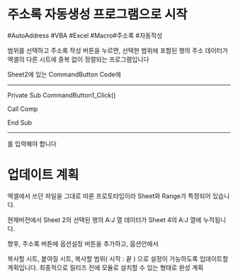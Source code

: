 # 주소록 자동생성 프로그램으로 시작

#AutoAddress #VBA #Excel #Macro#주소록 #자동작성

범위를 선택하고 주소록 작성 버튼을 누르면, 
선택한 범위에 포함된 행의 주소 데이터가 엑셀의 다른 시트에 중복 없이 정렬되는 프로그램입니다

Sheet2에 있는 CommandButton Code에

-----------------------------------------
Private Sub CommandButton1_Click()

Call Comp

End Sub

------------------------------------------

를 입력해야 합니다


# 업데이트 계획

엑셀에서 쓰던 파일을 그대로 따론 프로토타입이라
Sheet와  Range가 특정되어 있습니다. 

현재버전에서
Sheet 2의 선택된 행의 A:J 열 데이터가
Sheet 4의 A:J 열에 누적됩니다.

향후, 주소록 버튼에 옵션설정 버튼을 추가하고, 옵션안에서

복사할 시트, 붙여질 시트, 복사할 범위( 시작 : 끝 )  으로 설정이 가능하도록 업데이트할 계획입니다.
최종적으로 릴리즈 전에 모듈로 설치할 수 있는 형태로 완성 계획
